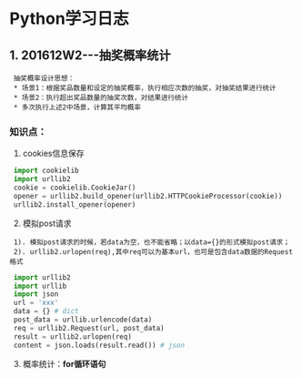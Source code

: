 # Python学习日志

## 1. **201612W2---抽奖概率统计**
```
 抽奖概率设计思想：
 * 场景1：根据奖品数量和设定的抽奖概率，执行相应次数的抽奖，对抽奖结果进行统计
 * 场景2：执行超出奖品数量的抽奖次数，对结果进行统计
 * 多次执行上述2中场景，计算其平均概率
```

### 知识点：
1. cookies信息保存
```python
 import cookielib
 import urllib2
 cookie = cookielib.CookieJar()
 opener = urllib2.build_opener(urllib2.HTTPCookieProcessor(cookie))
 urllib2.install_opener(opener) 
```

2. 模拟post请求
```
 1). 模拟post请求的时候，若data为空，也不能省略；以data={}的形式模拟post请求；
 2). urllib2.urlopen(req),其中req可以为基本url，也可是包含data数据的Request格式
```
 
```python
 import urllib2
 import urllib
 import json
 url = 'xxx'
 data = {} # dict
 post_data = urllib.urlencode(data)
 req = urllib2.Request(url, post_data)
 result = urllib2.urlopen(req)
 content = json.loads(result.read()) # json
```

3. 概率统计：**for循环语句**

